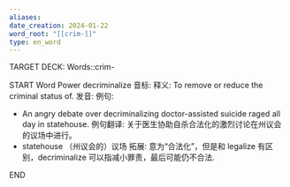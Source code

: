 ```yaml
---
aliases: 
date_creation: 2024-01-22
word_root: "[[crim-]]"
type: en_word
---
```

TARGET DECK: Words::crim-

START
Word Power
decriminalize
音标: 
释义:
To remove or reduce the criminal status of.
发音:
例句:
- An angry debate over decriminalizing doctor-assisted suicide raged all day in statehouse.
例句翻译:
关于医生协助自杀合法化的激烈讨论在州议会的议场中进行。
- statehouse （州议会的）议场
拓展:
意为“合法化”，但是和 legalize 有区别，decriminalize 可以指减小罪责，最后可能仍不合法.
<!--ID: 1705926900945-->
END